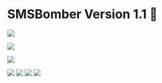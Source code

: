 # SMSBomber Version 1.1 :rocket:

<img src="banner.jpg" />

[<img src="D.png"/>](https://github.com/mahendraplus/SMS-Bomber/raw/main/SMS%20Bomber%20%201.0_1.apk)

[<img src="inst.png"/>](https://www.instagram.com/m4u.yt/)

<img src="SMSBomber(1).png"/>

<img src="SMSBomber(3).png"/>

<img src="SMSBomber(5).png"/>
<img src="SMSBomber(6).png"/>


